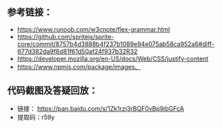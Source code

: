 ## 参考链接：
* https://www.runoob.com/w3cnote/flex-grammar.html
* https://github.com/spritejs/sprite-core/commit/8757b4d3888b4f237b1089e94e075ab58ca952a6#diff-677d382da9f8d81f61d50af24f937b32R32
* https://developer.mozilla.org/en-US/docs/Web/CSS/justify-content
* https://www.npmjs.com/package/images、

## 代码截图及答疑回放：
* 链接： https://pan.baidu.com/s/1Zk1rzj3rBQF0vBp9jbGFcA
* 提取码：r59y